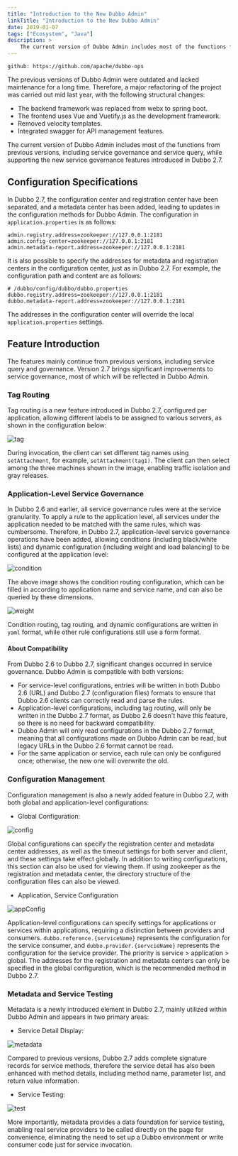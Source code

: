 ```yaml
---
title: "Introduction to the New Dubbo Admin"
linkTitle: "Introduction to the New Dubbo Admin"
date: 2019-01-07
tags: ["Ecosystem", "Java"]
description: >
    The current version of Dubbo Admin includes most of the functions from previous versions, including service governance, service query, and supports new service governance features in Dubbo 2.7.
---
```


```
github: https://github.com/apache/dubbo-ops
```
The previous versions of Dubbo Admin were outdated and lacked maintenance for a long time. Therefore, a major refactoring of the project was carried out mid last year, with the following structural changes:  
* The backend framework was replaced from webx to spring boot.
* The frontend uses Vue and Vuetify.js as the development framework.
* Removed velocity templates.
* Integrated swagger for API management features.

The current version of Dubbo Admin includes most of the functions from previous versions, including service governance and service query, while supporting the new service governance features introduced in Dubbo 2.7.

## Configuration Specifications  
In Dubbo 2.7, the configuration center and registration center have been separated, and a metadata center has been added, leading to updates in the configuration methods for Dubbo Admin. The configuration in `application.properties` is as follows:   
```properties
admin.registry.address=zookeeper://127.0.0.1:2181
admin.config-center=zookeeper://127.0.0.1:2181
admin.metadata-report.address=zookeeper://127.0.0.1:2181
```
It is also possible to specify the addresses for metadata and registration centers in the configuration center, just as in Dubbo 2.7. For example, the configuration path and content are as follows: 
```properties
# /dubbo/config/dubbo/dubbo.properties
dubbo.registry.address=zookeeper://127.0.0.1:2181
dubbo.metadata-report.address=zookeeper://127.0.0.1:2181
```
The addresses in the configuration center will override the local `application.properties` settings.

## Feature Introduction  
The features mainly continue from previous versions, including service query and governance. Version 2.7 brings significant improvements to service governance, most of which will be reflected in Dubbo Admin.

### Tag Routing  
Tag routing is a new feature introduced in Dubbo 2.7, configured per application, allowing different labels to be assigned to various servers, as shown in the configuration below:

![tag](/imgs/blog/admin/route.jpg)

During invocation, the client can set different tag names using `setAttachment`, for example, `setAttachment(tag1)`. The client can then select among the three machines shown in the image, enabling traffic isolation and gray releases.

### Application-Level Service Governance  
In Dubbo 2.6 and earlier, all service governance rules were at the service granularity. To apply a rule to the application level, all services under the application needed to be matched with the same rules, which was cumbersome. Therefore, in Dubbo 2.7, application-level service governance operations have been added, allowing conditions (including black/white lists) and dynamic configuration (including weight and load balancing) to be configured at the application level:  

![condition](/imgs/blog/admin/conditionRoute.jpg) 
  
The above image shows the condition routing configuration, which can be filled in according to application name and service name, and can also be queried by these dimensions.  

![weight](/imgs/blog/admin/weight.jpg)  

Condition routing, tag routing, and dynamic configurations are written in `yaml` format, while other rule configurations still use a form format.

#### About Compatibility  
From Dubbo 2.6 to Dubbo 2.7, significant changes occurred in service governance. Dubbo Admin is compatible with both versions:  
* For service-level configurations, entries will be written in both Dubbo 2.6 (URL) and Dubbo 2.7 (configuration files) formats to ensure that Dubbo 2.6 clients can correctly read and parse the rules. 
* Application-level configurations, including tag routing, will only be written in the Dubbo 2.7 format, as Dubbo 2.6 doesn't have this feature, so there is no need for backward compatibility.
* Dubbo Admin will only read configurations in the Dubbo 2.7 format, meaning that all configurations made on Dubbo Admin can be read, but legacy URLs in the Dubbo 2.6 format cannot be read.
* For the same application or service, each rule can only be configured once; otherwise, the new one will overwrite the old.

### Configuration Management  
Configuration management is also a newly added feature in Dubbo 2.7, with both global and application-level configurations:  
* Global Configuration: 

![config](/imgs/blog/admin/config.jpg)  

Global configurations can specify the registration center and metadata center addresses, as well as the timeout settings for both server and client, and these settings take effect globally. In addition to writing configurations, this section can also be used for viewing them. If using zookeeper as the registration and metadata center, the directory structure of the configuration files can also be viewed.  
* Application, Service Configuration  

![appConfig](/imgs/blog/admin/appConfig.jpg)  

Application-level configurations can specify settings for applications or services within applications, requiring a distinction between providers and consumers. `dubbo.reference.{serviceName}` represents the configuration for the service consumer, and `dubbo.provider.{servcieName}` represents the configuration for the service provider. The priority is service > application > global. The addresses for the registration and metadata centers can only be specified in the global configuration, which is the recommended method in Dubbo 2.7.  

### Metadata and Service Testing  
Metadata is a newly introduced element in Dubbo 2.7, mainly utilized within Dubbo Admin and appears in two primary areas:  
* Service Detail Display:
  
![metadata](/imgs/blog/admin/metadata.jpg)  

Compared to previous versions, Dubbo 2.7 adds complete signature records for service methods, therefore the service detail has also been enhanced with method details, including method name, parameter list, and return value information.  
* Service Testing: 
  
![test](/imgs/blog/admin/test.jpg)

More importantly, metadata provides a data foundation for service testing, enabling real service providers to be called directly on the page for convenience, eliminating the need to set up a Dubbo environment or write consumer code just for service invocation.

